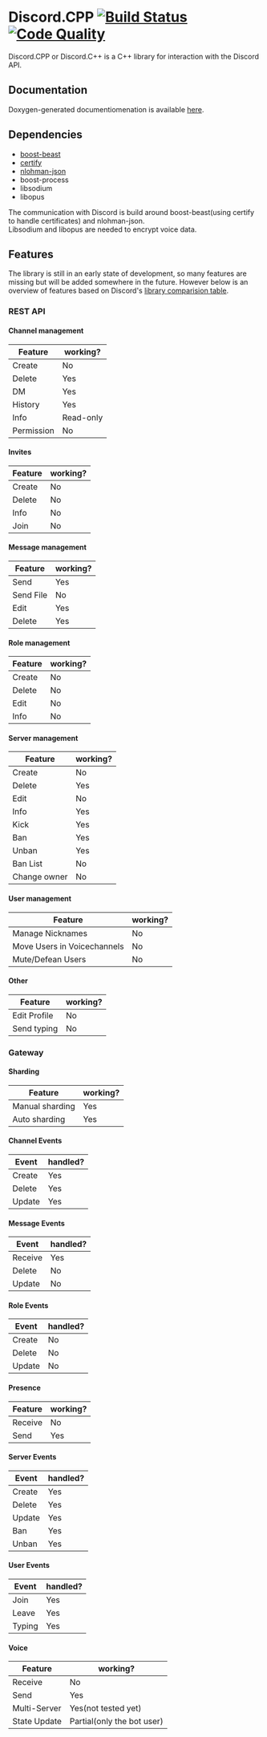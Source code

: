 # Discord.CPP [![Build Status](https://github.com/arkrissym/discord.cpp/actions/workflows/build.yml/badge.svg)](https://github.com/Arkrissym/Discord.CPP/actions/workflows/build.yml) [![Code Quality](https://github.com/arkrissym/discord.cpp/actions/workflows/codeql-analysis.yml/badge.svg)](https://github.com/Arkrissym/Discord.CPP/actions/workflows/codeql-analysis.yml)
Discord.CPP or Discord.C++ is a C++ library for interaction with the Discord API.

## Documentation
Doxygen-generated documentiomenation is available [here](https://arkrissym.github.io/Discord.CPP).

## Dependencies
- [boost-beast](https://github.com/boostorg/beast)
- [certify](https://github.com/djarek/certify)
- [nlohman-json](https://github.com/nlohmann/json)
- boost-process
- libsodium
- libopus

The communication with Discord is build around boost-beast(using certify to handle certificates) and nlohman-json. \
Libsodium and libopus are needed to encrypt voice data.

## Features
The library is still in an early state of development, so many features are missing but will be added somewhere in the future.
However below is an overview of features based on Discord's [library comparision table](https://discordapi.com/unofficial/comparison.html).

### REST API
#### Channel management
|Feature   |working? |
|----------|---------|
|Create    |No       |
|Delete    |Yes      |
|DM        |Yes      |
|History   |Yes      |
|Info      |Read-only|
|Permission|No       |

#### Invites
|Feature   |working? |
|----------|---------|
|Create|No|
|Delete|No|
|Info|No|
|Join|No|

#### Message management
|Feature   |working? |
|----------|---------|
|Send|Yes|
|Send File|No|
|Edit|Yes|
|Delete|Yes|

#### Role management
|Feature   |working? |
|----------|---------|
|Create|No|
|Delete|No|
|Edit|No|
|Info|No|

#### Server management
|Feature   |working? |
|----------|---------|
|Create|No|
|Delete|Yes|
|Edit|No|
|Info|Yes|
|Kick|Yes|
|Ban|Yes|
|Unban|Yes|
|Ban List|No|
|Change owner|No|

#### User management
|Feature   |working? |
|----------|---------|
|Manage Nicknames|No|
|Move Users in Voicechannels|No|
|Mute/Defean Users|No|

#### Other
|Feature   |working? |
|----------|---------|
|Edit Profile|  No|
|Send typing|   No|

### Gateway
#### Sharding
|Feature   |working? |
|----------|---------|
|Manual sharding|Yes|
|Auto sharding|Yes|

#### Channel Events
|Event     |handled? |
|----------|---------|
|Create|Yes|
|Delete|Yes|
|Update|Yes|

#### Message Events
|Event     |handled? |
|----------|---------|
|Receive|Yes|
|Delete|No|
|Update|No|

#### Role Events
|Event     |handled? |
|----------|---------|
|Create|No|
|Delete|No|
|Update|No|

#### Presence
|Feature   |working? |
|----------|---------|
|Receive|No|
|Send|Yes|

#### Server Events
|Event     |handled? |
|----------|---------|
|Create|Yes|
|Delete|Yes|
|Update|Yes|
|Ban|Yes|
|Unban|Yes|

#### User Events
|Event     |handled? |
|----------|---------|
|Join|Yes|
|Leave|Yes|
|Typing|Yes|

#### Voice
|Feature   |working? |
|----------|---------|
|Receive|No|
|Send|Yes|
|Multi-Server|Yes(not tested yet)|
|State Update|Partial(only the bot user)|
